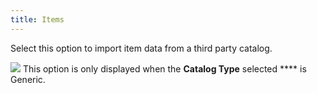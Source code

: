 ```yaml
---
title: Items
---
```



Select this option to import item data from a third party catalog.


![]({{site.utl_baseurl}}/img/note.gif) This option is only displayed when the **Catalog 
 Type** selected **** is Generic.
